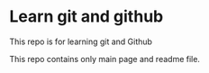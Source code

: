 # Learn git and github

This repo is for learning git and Github


This repo contains only main page and readme file.

